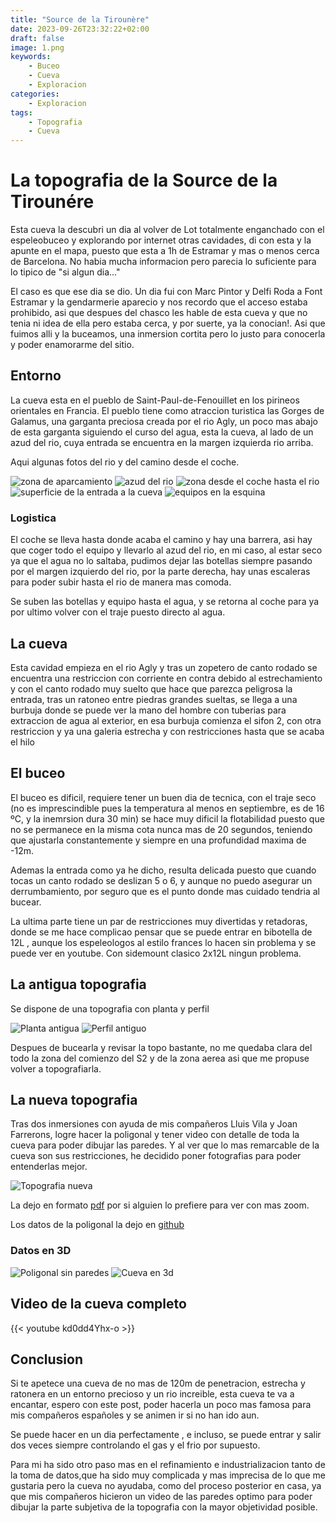 ```yaml
---
title: "Source de la Tirounère"
date: 2023-09-26T23:32:22+02:00
draft: false
image: 1.png
keywords:
    - Buceo
    - Cueva
    - Exploracion
categories:
    - Exploracion
tags:
    - Topografia
    - Cueva
---
```


# La topografia de la Source de la Tirounére

Esta cueva la descubri un dia al volver de Lot totalmente enganchado con el espeleobuceo y explorando por internet otras cavidades, di con esta y la apunte en el mapa, puesto que esta a 1h de Estramar y mas o menos cerca de Barcelona. No habia mucha informacion pero parecia lo suficiente para lo tipico de "si algun dia..."

El caso es que ese dia se dio. Un dia fui con Marc Pintor y Delfi Roda a Font Estramar y la gendarmerie aparecio y nos recordo que el acceso estaba prohibido, asi que despues del chasco les hable de esta cueva y que no tenia ni idea de ella pero estaba cerca, y por suerte, ya la conocian!. Asi que fuimos alli y la buceamos, una inmersion cortita pero lo justo para conocerla y poder enamorarme del sitio.

## Entorno

La cueva esta en el pueblo de Saint-Paul-de-Fenouillet en los pirineos orientales en Francia. El pueblo tiene como atraccion turistica las Gorges de Galamus, una garganta preciosa creada por el rio Agly, un poco mas abajo de esta garganta siguiendo el curso del agua, esta la cueva, al lado de un azud del rio, cuya entrada se encuentra en la margen izquierda rio arriba.

Aqui algunas fotos del rio y del camino desde el coche.

![zona de aparcamiento](2.png)
![azud del rio](3.png)
![zona desde el coche hasta el rio](4.png)
![superficie de la entrada a la cueva](5.png)
![equipos en la esquina](6.png)

### Logistica

El coche se lleva hasta donde acaba el camino y hay una barrera, asi hay que coger todo el equipo y llevarlo al azud del rio, en mi caso, al estar seco ya que el agua no lo saltaba, pudimos dejar las botellas siempre pasando por el margen izquierdo del rio, por la parte derecha, hay unas escaleras para poder subir hasta el rio de manera mas comoda.

Se suben las botellas y equipo hasta el agua, y se retorna al coche para ya por ultimo volver con el traje puesto directo al agua.

## La cueva

Esta cavidad empieza en el rio Agly y tras un zopetero de canto rodado se encuentra una restriccion con corriente en contra debido al estrechamiento y con el canto rodado muy suelto que hace que parezca peligrosa la entrada, tras un ratoneo entre piedras grandes sueltas, se llega a una burbuja donde se puede ver la mano del hombre con tuberias para extraccion de agua al exterior, en esa burbuja comienza el sifon 2, con otra restriccion y ya una galeria estrecha y con restricciones hasta que se acaba el hilo

## El buceo

El buceo es dificil, requiere tener un buen dia de tecnica, con el traje seco (no es imprescindible pues la temperatura al menos en septiembre, es de 16 ºC, y la inemrsion dura 30 min) se hace muy dificil la flotabilidad puesto que no se permanece en la misma cota nunca mas de 20 segundos, teniendo que ajustarla constantemente y siempre en una profundidad maxima de -12m. 

Ademas la entrada como ya he dicho, resulta delicada puesto que cuando tocas un canto rodado se deslizan 5 o 6, y aunque no puedo asegurar un derrumbamiento, por seguro que es el punto donde mas cuidado tendria al bucear.

La ultima parte tiene un par de restricciones muy divertidas y retadoras, donde se me hace complicao pensar que se puede entrar en bibotella de 12L , aunque los espeleologos al estilo frances lo hacen sin problema y se puede ver en youtube. Con sidemount clasico 2x12L ningun problema.

## La antigua topografia 

Se dispone de una topografia con planta y perfil 

![Planta antigua](topo_antigua2.gif)
![Perfil antiguo](topo_antigua1.gif)

Despues de bucearla y revisar la topo bastante, no me quedaba clara del todo la zona del comienzo del S2 y de la zona aerea asi que me propuse volver a topografiarla.

## La nueva topografia

Tras dos inmersiones con ayuda de  mis compañeros Lluis Vila y Joan Farrerons, logre hacer la poligonal y tener video con detalle de toda la cueva para poder dibujar las paredes. Y al ver que lo mas remarcable de la cueva son sus restricciones, he decidido poner fotografias para poder entenderlas mejor.

![Topografia nueva](topografia.png)

La dejo en formato [pdf](topografia.pdf) por si alguien lo prefiere para ver con mas zoom.

Los datos de la poligonal la dejo en [github](https://github.com/avances123/topografias/blob/master/tirounere/cova.th)

### Datos en 3D

![Poligonal sin paredes](poligonal3d.png)
![Cueva en 3d](3d.gif)


## Video de la cueva completo


{{< youtube kd0dd4Yhx-o >}}


## Conclusion

Si te apetece una cueva de no mas de 120m de penetracion, estrecha y ratonera en un entorno precioso y un rio increible, esta cueva te va a encantar, espero con este post, poder hacerla un poco mas famosa para mis compañeros españoles y se animen ir si no han ido aun.

Se puede hacer en un dia perfectamente , e incluso, se puede entrar y salir dos veces siempre controlando el gas y el frio por supuesto.

Para mi ha sido otro paso mas en el refinamiento e industrializacion tanto de la toma de datos,que ha sido muy complicada y mas imprecisa de lo que me gustaria pero la cueva no ayudaba, como del proceso posterior en casa, ya que mis compañeros hicieron un video de las paredes optimo para poder dibujar la parte subjetiva de la topografia con la mayor objetividad posible.